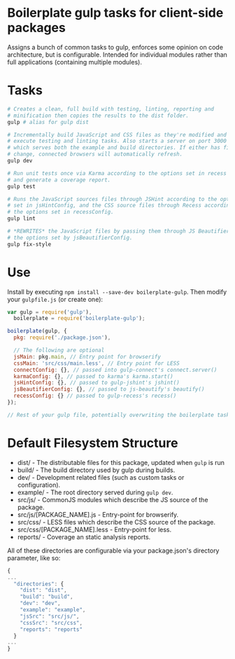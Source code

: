 # Boilerplate gulp tasks for client-side packages

Assigns a bunch of common tasks to gulp, enforces some opinion on code
architecture, but is configurable. Intended for individual modules rather than
full applications (containing multiple modules).

# Tasks
```sh
# Creates a clean, full build with testing, linting, reporting and
# minification then copies the results to the dist folder.
gulp # alias for gulp dist

# Incrementally build JavaScript and CSS files as they're modified and then
# execute testing and linting tasks. Also starts a server on port 3000
# which serves both the example and build directories. If either has files which
# change, connected browsers will automatically refresh.
gulp dev

# Run unit tests once via Karma according to the options set in recess config
# and generate a coverage report.
gulp test

# Runs the JavaScript sources files through JSHint according to the options
# set in jsHintConfig, and the CSS source files through Recess according to
# the options set in recessConfig.
gulp lint

# *REWRITES* the JavaScript files by passing them through JS Beautifier with
# the options set by jsBeautifierConfig.
gulp fix-style

```

# Use
Install by executing `npm install --save-dev boilerplate-gulp`. Then modify
your `gulpfile.js` (or create one):

```javascript
var gulp = require('gulp'), 
  boilerplate = require('boilerplate-gulp');

boilerplate(gulp, {
  pkg: require('./package.json'),

  // The following are optional
  jsMain: pkg.main, // Entry point for browserify
  cssMain: 'src/css/main.less', // Entry point for LESS
  connectConfig: {}, // passed into gulp-connect's connect.server()
  karmaConfig: {}, // passed to karma's karma.start()
  jsHintConfig: {}, // passed to gulp-jshint's jshint()
  jsBeautifierConfig: {}, // passed to js-beautify's beautify()
  recessConfig: {} // passed to gulp-recess's recess()
});

// Rest of your gulp file, potentially overwriting the boilerplate tasks...
```

# Default Filesystem Structure

* dist/ - The distributable files for this package, updated when `gulp` is run
* build/ - The build directory used by gulp during builds.
* dev/ - Development related files (such as custom tasks or configuration).
* example/ - The root directory served during `gulp dev`.
* src/js/ - CommonJS modules which describe the JS source of the package.
* src/js/[PACKAGE_NAME].js - Entry-point for browserify.
* src/css/ - LESS files which describe the CSS source of the package.
* src/css/[PACKAGE_NAME].less - Entry-point for less.
* reports/ - Coverage an static analysis reports.

All of these directories are configurable via your package.json's directory
parameter, like so:
```javascript
{
...
  "directories": {
    "dist": "dist",
    "build": "build",
    "dev": "dev",
    "example": "example",
    "jsSrc": "src/js/",
    "cssSrc": "src/css",
    "reports": "reports"
  }
...
}
```

